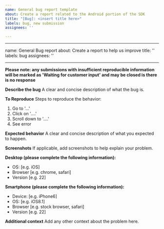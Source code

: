 ```yaml
---
name: General bug report template
about: Create a report related to the Android portion of the SDK
title: "[Bug]: <insert title here>"
labels: bug, new submission
assignees: ''

---
```


---
name: General Bug report
about: Create a report to help us improve
title: ''
labels: bug
assignees: ''

---

**Please note: any submissions with insufficient reproducible information will be marked as 'Waiting for customer input' and may be closed is there is no response**

**Describe the bug**
A clear and concise description of what the bug is.

**To Reproduce**
Steps to reproduce the behavior:
1. Go to '...'
2. Click on '....'
3. Scroll down to '....'
4. See error

**Expected behavior**
A clear and concise description of what you expected to happen.

**Screenshots**
If applicable, add screenshots to help explain your problem.

**Desktop (please complete the following information):**
 - OS: [e.g. iOS]
 - Browser [e.g. chrome, safari]
 - Version [e.g. 22]

**Smartphone (please complete the following information):**
 - Device: [e.g. iPhone6]
 - OS: [e.g. iOS8.1]
 - Browser [e.g. stock browser, safari]
 - Version [e.g. 22]

**Additional context**
Add any other context about the problem here.
